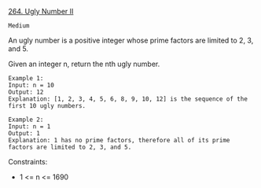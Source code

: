 [264. Ugly Number II](https://leetcode.com/problems/ugly-number-ii/)

`Medium`

An ugly number is a positive integer whose prime factors are limited to 2, 3, and 5.

Given an integer n, return the nth ugly number.

```
Example 1:
Input: n = 10
Output: 12
Explanation: [1, 2, 3, 4, 5, 6, 8, 9, 10, 12] is the sequence of the first 10 ugly numbers.

Example 2:
Input: n = 1
Output: 1
Explanation: 1 has no prime factors, therefore all of its prime factors are limited to 2, 3, and 5.
```

Constraints:

- 1 <= n <= 1690

